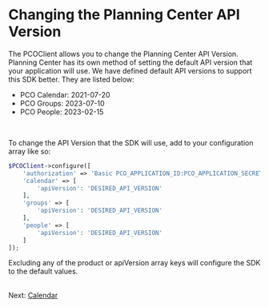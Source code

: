 # Changing the Planning Center API Version

The PCOClient allows you to change the Planning Center API Version. Planning Center has its own method of setting the default API version that your application will use. We have defined default API versions to support this SDK better. They are listed below:
<br />
* PCO Calendar: 2021-07-20
* PCO Groups: 2023-07-10
* PCO People: 2023-02-15
<br />

To change the API Version that the SDK will use, add to your configuration array like so:
```php
$PCOClient->configure([
    'authorization' => 'Basic PCO_APPLICATION_ID:PCO_APPLICATION_SECRET',
    'calendar' => [
        'apiVersion': 'DESIRED_API_VERSION'
    ],
    'groups' => [
        'apiVersion': 'DESIRED_API_VERSION'
    ],
    'people' => [
        'apiVersion': 'DESIRED_API_VERSION'
    ]
]);
```
Excluding any of the product or apiVersion array keys will configure the SDK to the default values.
<br />
<br />

Next: [Calendar](03-calendar_README.md)
